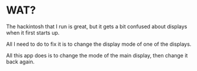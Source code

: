 # WAT?

The hackintosh that I run is great, but it gets a bit confused about displays when it first starts up.

All I need to do to fix it is to change the display mode of one of the displays.

All this app does is to change the mode of the main display, then change it back again.

